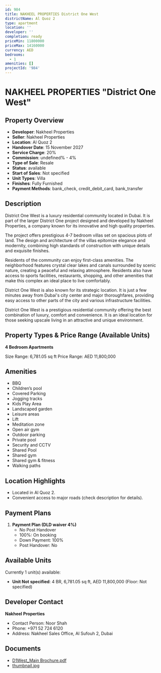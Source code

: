 ```yaml
---
id: 984
title: NAKHEEL PROPERTIES District One West
districtName: Al Quoz 2
type: apartment
location: ''
developer: ''
completion: ready
priceMin: 11800000
priceMax: 14160000
currency: AED
bedrooms:
  - 1
amenities: []
projectId: '984'
---
```


# NAKHEEL PROPERTIES "District One West"

## Property Overview
- **Developer**: Nakheel Properties
- **Seller**: Nakheel Properties
- **Location**: Al Quoz 2
- **Handover Date**: 15 November 2027
- **Service Charge**: 20%
- **Commission**: undefined% - 4%
- **Type of Sale**: Resale
- **Status**: available
- **Start of Sales**: Not specified
- **Unit Types**: Villa
- **Finishes**: Fully Furnished
- **Payment Methods**: bank_check, credit_debit_card, bank_transfer

## Description
District One West is a luxury residential community located in Dubai. It is part of the larger District One project designed and developed by Nakheel Properties, a company known for its innovative and high quality properties.

The project offers prestigious 4-7 bedroom villas set on spacious plots of land. The design and architecture of the villas epitomize elegance and modernity, combining high standards of construction with unique details and exquisite finishes.

Residents of the community can enjoy first-class amenities. The neighborhood features crystal clear lakes and canals surrounded by scenic nature, creating a peaceful and relaxing atmosphere. Residents also have access to sports facilities, restaurants, shopping, and other amenities that make this complex an ideal place to live comfortably.

District One West is also known for its strategic location. It is just a few minutes away from Dubai's city center and major thoroughfares, providing easy access to other parts of the city and various infrastructure facilities.

District One West is a prestigious residential community offering the best combination of luxury, comfort and convenience. It is an ideal location for those seeking upscale living in an attractive and unique environment.

## Property Types & Price Range (Available Units)
**4 Bedroom Apartments**

Size Range: 6,781.05 sq ft
Price Range: AED 11,800,000

## Amenities
- BBQ
- Children’s pool
- Covered Parking
- Jogging tracks
- Kids Play Area
- Landscaped garden
- Leisure areas
- Lift
- Meditation zone
- Open air gym
- Outdoor parking
- Private pool
- Security and CCTV
- Shared Pool
- Shared gym
- Shared gym & fitness
- Walking paths

## Location Highlights
- Located in Al Quoz 2.
- Convenient access to major roads (check description for details).

## Payment Plans
1. **Payment Plan (DLD waiver 4%)**
   - No Post Handover
   - 100%: On booking
   - Down Payment: 100%
   - Post Handover: No

## Available Units
Currently 1 unit(s) available:
- **Unit Not specified**: 4 BR, 6,781.05 sq ft, AED 11,800,000 (Floor: Not specified)

## Developer Contact
**Nakheel Properties**
- Contact Person: Noor Shah
- Phone: +971 52 724 6120
- Address: Nakheel Sales Office, Al Sufouh 2, Dubai

## Documents
- [D1West_Main Brochure.pdf](https://cdn.geniemap.net/2024/02/15/ivPh3qKXbZntmqGJcEZynxljUBWPYP5GTWnT4UIj.pdf)
- [thumbnail.jpg](https://cdn.geniemap.net/2024/02/15/cYsAeAgMuHSfzeq9ppGanIxwX7o80RMiS3e4311l.jpg)
